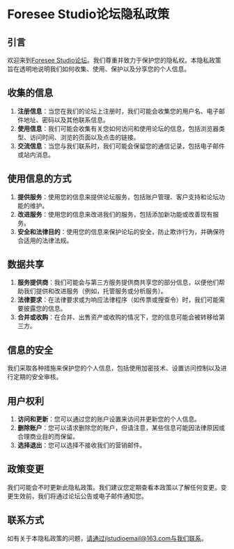 # Foresee Studio论坛隐私政策

## 引言

欢迎来到[Foresee Studio论坛](https://www.foreseestudioblog.top/)。我们尊重并致力于保护您的隐私权。本隐私政策旨在透明地说明我们如何收集、使用、保护以及分享您的个人信息。

## 收集的信息

1. **注册信息**：当您在我们的论坛上注册时，我们可能会收集您的用户名、电子邮件地址、密码以及其他联系信息。
2. **使用信息**：我们可能会收集有关您如何访问和使用论坛的信息，包括浏览器类型、访问时间、浏览的页面以及点击的链接。
3. **交流信息**：当您与我们联系时，我们可能会保留您的通信记录，包括电子邮件或站内消息。

## 使用信息的方式

1. **提供服务**：使用您的信息来提供论坛服务，包括账户管理、客户支持和论坛功能的维护。
2. **改进服务**：使用您的信息来改进我们的服务，包括添加新功能或改善现有服务。
3. **安全和法律目的**：使用您的信息来保护论坛的安全，防止欺诈行为，并确保符合适用的法律法规。

## 数据共享

1. **服务提供商**：我们可能会与第三方服务提供商共享您的部分信息，以便他们帮助我们提供和改进服务（例如，托管服务或分析服务）。
2. **法律要求**：在法律要求或为响应法律程序（如传票或搜查令）时，我们可能需要披露您的信息。
3. **合并或收购**：在合并、出售资产或收购的情况下，您的信息可能会被转移给第三方。

## 信息的安全

我们采取各种措施来保护您的个人信息，包括使用加密技术、设置访问控制以及进行定期的安全审核。

## 用户权利

1. **访问和更新**：您可以通过您的账户设置来访问并更新您的个人信息。
2. **删除账户**：您可以请求删除您的账户，但请注意，某些信息可能因法律原因或合理商业目的而保留。
3. **选择退出**：您可以选择不接收我们的营销邮件。

## 政策变更

我们可能会不时更新此隐私政策。我们建议您定期查看本政策以了解任何变更。变更生效前，我们将通过论坛公告或电子邮件通知您。

## 联系方式

如有关于本隐私政策的问题，请通过jlstudioemail@163.com与我们联系。